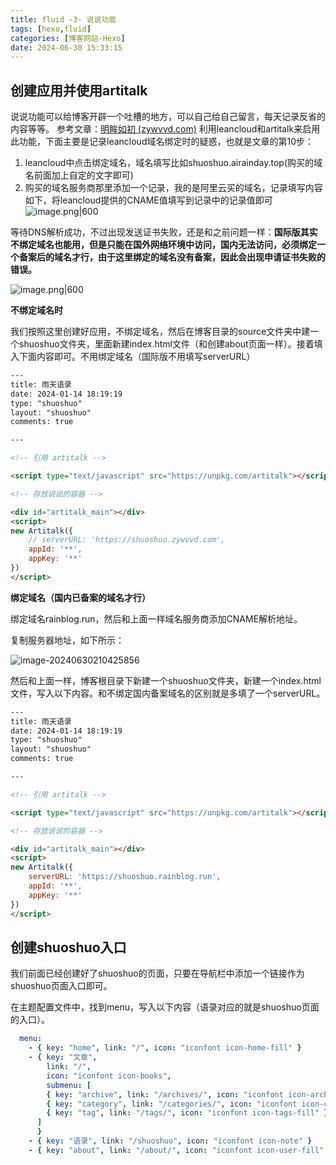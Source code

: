 ```yaml
---
title: fluid -3- 说说功能
tags: [hexo,fluid]
categories: [博客网站-Hexo]
date: 2024-06-30 15:33:15
---
```


## 创建应用并使用artitalk

说说功能可以给博客开辟一个吐槽的地方，可以自己给自己留言，每天记录反省的内容等等。
参考文章：[明眸如初 (zywvvd.com)](https://www.zywvvd.com/notes/hexo/theme/fluid/fluid-shuoshuo/fluid-shuoshuo/)
利用leancloud和artitalk来启用此功能，下面主要是记录leancloud域名绑定时的疑惑，也就是文章的第10步：

1. leancloud中点击绑定域名，域名填写比如shuoshuo.airainday.top(购买的域名前面加上自定的文字即可)
2. 购买的域名服务商那里添加一个记录，我的是阿里云买的域名，记录填写内容如下，将leancloud提供的CNAME值填写到记录中的记录值即可
![image.png|600](https://cdn.jsdelivr.net/gh/airainday/blogimage@main/20240628214406.png)

等待DNS解析成功，不过出现发送证书失败，还是和之前问题一样：**国际版其实不绑定域名也能用，但是只能在国外网络环境中访问，国内无法访问，必须绑定一个备案后的域名才行，由于这里绑定的域名没有备案，因此会出现申请证书失败的错误。**

![image.png|600](https://cdn.jsdelivr.net/gh/airainday/blogimage@main/20240629130333.png)

**不绑定域名时**

我们按照这里创建好应用，不绑定域名，然后在博客目录的source文件夹中建一个shuoshuo文件夹，里面新建index.html文件（和创建about页面一样）。接着填入下面内容即可。不用绑定域名（国际版不用填写serverURL）
```html
---
title: 雨天语录
date: 2024-01-14 18:19:19
type: "shuoshuo"
layout: "shuoshuo"
comments: true

---

<!-- 引用 artitalk -->

<script type="text/javascript" src="https://unpkg.com/artitalk"></script>

<!-- 存放说说的容器 -->

<div id="artitalk_main"></div>
<script>
new Artitalk({
    // serverURL: 'https://shuoshuo.zywvvd.com',
    appId: '**',
    appKey: '**'
})
</script>
```

**绑定域名（国内已备案的域名才行）**

绑定域名rainblog.run，然后和上面一样域名服务商添加CNAME解析地址。

复制服务器地址，如下所示：

![image-20240630210425856](https://cdn.jsdelivr.net/gh/airainday/blogimage@main/image-20240630210425856.png)

然后和上面一样，博客根目录下新建一个shuoshuo文件夹，新建一个index.html文件，写入以下内容。和不绑定国内备案域名的区别就是多填了一个serverURL。

```html
---
title: 雨天语录
date: 2024-01-14 18:19:19
type: "shuoshuo"
layout: "shuoshuo"
comments: true

---

<!-- 引用 artitalk -->

<script type="text/javascript" src="https://unpkg.com/artitalk"></script>

<!-- 存放说说的容器 -->

<div id="artitalk_main"></div>
<script>
new Artitalk({
    serverURL: 'https://shuoshuo.rainblog.run',
    appId: '**',
    appKey: '**'
})
</script>
```

## 创建shuoshuo入口

我们前面已经创建好了shuoshuo的页面，只要在导航栏中添加一个链接作为shuoshuo页面入口即可。

在主题配置文件中，找到menu，写入以下内容（语录对应的就是shuoshuo页面的入口）。

```yml
  menu:
    - { key: "home", link: "/", icon: "iconfont icon-home-fill" }
    - { key: "文章", 
        link: "/", 
        icon: "iconfont icon-books",
        submenu: [
        { key: "archive", link: "/archives/", icon: "iconfont icon-archive-fill" },
        { key: "category", link: "/categories/", icon: "iconfont icon-category-fill" },
        { key: "tag", link: "/tags/", icon: "iconfont icon-tags-fill" }
      ]
      }
    - { key: "语录", link: "/shuoshuo", icon: "iconfont icon-note" }
    - { key: "about", link: "/about/", icon: "iconfont icon-user-fill" }
```

